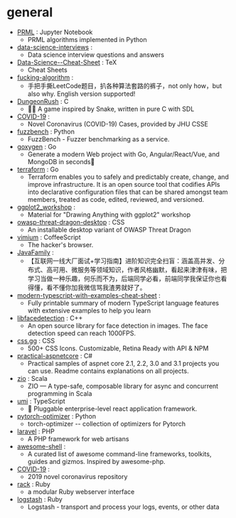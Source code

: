 # general
- [PRML](https://github.com/ctgk/PRML) : Jupyter Notebook
  - PRML algorithms implemented in Python
- [data-science-interviews](https://github.com/alexeygrigorev/data-science-interviews) : 
  - Data science interview questions and answers
- [Data-Science--Cheat-Sheet](https://github.com/abhat222/Data-Science--Cheat-Sheet) : TeX
  - Cheat Sheets
- [fucking-algorithm](https://github.com/labuladong/fucking-algorithm) : 
  - 手把手撕LeetCode题目，扒各种算法套路的裤子，not only how，but also why. English version supported!
- [DungeonRush](https://github.com/Rapiz1/DungeonRush) : C
  - 👾🐍 A game inspired by Snake, written in pure C with SDL
- [COVID-19](https://github.com/CSSEGISandData/COVID-19) : 
  - Novel Coronavirus (COVID-19) Cases, provided by JHU CSSE
- [fuzzbench](https://github.com/google/fuzzbench) : Python
  - FuzzBench - Fuzzer benchmarking as a service.
- [goxygen](https://github.com/Shpota/goxygen) : Go
  - Generate a modern Web project with Go, Angular/React/Vue, and MongoDB in seconds🚀
- [terraform](https://github.com/hashicorp/terraform) : Go
  - Terraform enables you to safely and predictably create, change, and improve infrastructure. It is an open source tool that codifies APIs into declarative configuration files that can be shared amongst team members, treated as code, edited, reviewed, and versioned.
- [ggplot2_workshop](https://github.com/thomasp85/ggplot2_workshop) : 
  - Material for "Drawing Anything with ggplot2" workshop
- [owasp-threat-dragon-desktop](https://github.com/mike-goodwin/owasp-threat-dragon-desktop) : CSS
  - An installable desktop variant of OWASP Threat Dragon
- [vimium](https://github.com/philc/vimium) : CoffeeScript
  - The hacker's browser.
- [JavaFamily](https://github.com/AobingJava/JavaFamily) : 
  - 【互联网一线大厂面试+学习指南】进阶知识完全扫盲：涵盖高并发、分布式、高可用、微服务等领域知识，作者风格幽默，看起来津津有味，把学习当做一种乐趣，何乐而不为，后端同学必看，前端同学我保证你也看得懂，看不懂你加我微信骂我渣男就好了。
- [modern-typescript-with-examples-cheat-sheet](https://github.com/David-Else/modern-typescript-with-examples-cheat-sheet) : 
  - Fully printable summary of modern TypeScript language features with extensive examples to help you learn
- [libfacedetection](https://github.com/ShiqiYu/libfacedetection) : C++
  - An open source library for face detection in images. The face detection speed can reach 1000FPS.
- [css.gg](https://github.com/astrit/css.gg) : CSS
  - 500+ CSS Icons. Customizable, Retina Ready with API & NPM
- [practical-aspnetcore](https://github.com/dodyg/practical-aspnetcore) : C#
  - Practical samples of aspnet core 2.1, 2.2, 3.0 and 3.1 projects you can use. Readme contains explanations on all projects.
- [zio](https://github.com/zio/zio) : Scala
  - ZIO — A type-safe, composable library for async and concurrent programming in Scala
- [umi](https://github.com/umijs/umi) : TypeScript
  - 🌋 Pluggable enterprise-level react application framework.
- [pytorch-optimizer](https://github.com/jettify/pytorch-optimizer) : Python
  - torch-optimizer -- collection of optimizers for Pytorch
- [laravel](https://github.com/laravel/laravel) : PHP
  - A PHP framework for web artisans
- [awesome-shell](https://github.com/alebcay/awesome-shell) : 
  - A curated list of awesome command-line frameworks, toolkits, guides and gizmos. Inspired by awesome-php.
- [COVID-19](https://github.com/midas-network/COVID-19) : 
  - 2019 novel coronavirus repository
- [rack](https://github.com/rack/rack) : Ruby
  - a modular Ruby webserver interface
- [logstash](https://github.com/elastic/logstash) : Ruby
  - Logstash - transport and process your logs, events, or other data
